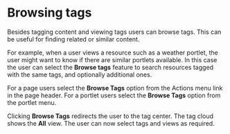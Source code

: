 # Browsing tags

Besides tagging content and viewing tags users can browse tags. This can be useful for finding related or similar content.

For example, when a user views a resource such as a weather portlet, the user might want to know if there are similar portlets available. In this case the user can select the **Browse tags** feature to search resources tagged with the same tags, and optionally additional ones.

For a page users select the **Browse Tags** option from the Actions menu link in the page header. For a portlet users select the **Browse Tags** option from the portlet menu.

Clicking **Browse Tags** redirects the user to the tag center. The tag cloud shows the **All** view. The user can now select tags and views as required.

